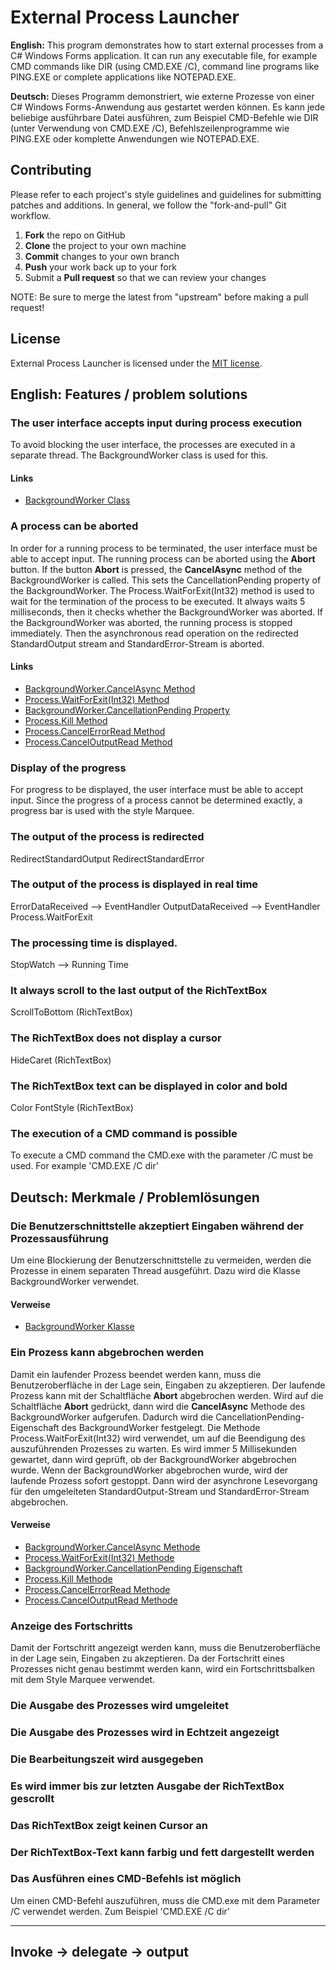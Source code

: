 # External Process Launcher
**English:** This program demonstrates how to start external processes from a C# Windows Forms application. It can run any executable file, for example CMD commands like DIR (using CMD.EXE /C), command line programs like PING.EXE or complete applications like NOTEPAD.EXE.

**Deutsch:** Dieses Programm demonstriert, wie externe Prozesse von einer C# Windows Forms-Anwendung aus gestartet werden können. Es kann jede beliebige ausführbare Datei ausführen, zum Beispiel CMD-Befehle wie DIR (unter Verwendung von CMD.EXE /C), Befehlszeilenprogramme wie PING.EXE oder komplette Anwendungen wie NOTEPAD.EXE.

## Contributing
Please refer to each project's style guidelines and guidelines for submitting patches and additions. In general, we follow the "fork-and-pull" Git workflow.

 1. **Fork** the repo on GitHub
 2. **Clone** the project to your own machine
 3. **Commit** changes to your own branch
 4. **Push** your work back up to your fork
 5. Submit a **Pull request** so that we can review your changes

NOTE: Be sure to merge the latest from "upstream" before making a pull request!

## License
External Process Launcher is licensed under the [MIT license](LICENSE).

## English: Features / problem solutions

### The user interface accepts input during process execution
To avoid blocking the user interface, the processes are executed in a separate thread.
The BackgroundWorker class is used for this.
#### Links
- [BackgroundWorker Class](https://docs.microsoft.com/en-us/dotnet/api/system.componentmodel.backgroundworker?redirectedfrom=MSDN&view=netframework-4.5.2)

### A process can be aborted
In order for a running process to be terminated, the user interface must be able to accept input.
The running process can be aborted using the **Abort** button.
If the button **Abort** is pressed, the **CancelAsync** method of the BackgroundWorker is called.
This sets the CancellationPending property of the BackgroundWorker.
The Process.WaitForExit(Int32) method is used to wait for the termination of the process to be executed.
It always waits 5 milliseconds, then it checks whether the BackgroundWorker was aborted.
If the BackgroundWorker was aborted, the running process is stopped immediately.
Then the asynchronous read operation on the redirected  StandardOutput stream and StandardError-Stream is aborted.

#### Links
- [BackgroundWorker.CancelAsync Method](https://docs.microsoft.com/en-us/dotnet/api/system.componentmodel.backgroundworker.cancelasync?view=netframework-4.5.2)
- [Process.WaitForExit(Int32) Method](https://docs.microsoft.com/en-us/dotnet/api/system.diagnostics.process.waitforexit?view=netframework-4.5.2#System_Diagnostics_Process_WaitForExit_System_Int32_)
- [BackgroundWorker.CancellationPending Property](https://docs.microsoft.com/en-us/dotnet/api/system.componentmodel.backgroundworker.cancellationpending?view=netframework-4.5.2)
- [Process.Kill Method](https://docs.microsoft.com/en-us/dotnet/api/system.diagnostics.process.kill?redirectedfrom=MSDN&view=netframework-4.5.2#System_Diagnostics_Process_Kill)
- [Process.CancelErrorRead Method](https://docs.microsoft.com/en-us/dotnet/api/system.diagnostics.process.cancelerrorread?redirectedfrom=MSDN&view=netframework-4.5.2#System_Diagnostics_Process_CancelErrorRead)
- [Process.CancelOutputRead Method](https://docs.microsoft.com/en-us/dotnet/api/system.diagnostics.process.canceloutputread?redirectedfrom=MSDN&view=netframework-4.5.2#System_Diagnostics_Process_CancelOutputRead)

### Display of the progress
For progress to be displayed, the user interface must be able to accept input.
Since the progress of a process cannot be determined exactly, a progress bar is used with the style Marquee.

### The output of the process is redirected
RedirectStandardOutput
RedirectStandardError

### The output of the process is displayed in real time
ErrorDataReceived --> EventHandler
OutputDataReceived --> EventHandler
Process.WaitForExit

### The processing time is displayed.
StopWatch --> Running Time

### It always scroll to the last output of the RichTextBox
ScrollToBottom (RichTextBox)

### The RichTextBox does not display a cursor
HideCaret (RichTextBox)
### The RichTextBox text can be displayed in color and bold
Color FontStyle (RichTextBox)

### The execution of a CMD command is possible
To execute a CMD command the CMD.exe with the parameter /C must be used.
For example 'CMD.EXE /C dir'

## Deutsch: Merkmale / Problemlösungen

### Die Benutzerschnittstelle akzeptiert Eingaben während der Prozessausführung
Um eine Blockierung der Benutzerschnittstelle zu vermeiden, werden die Prozesse in einem separaten Thread ausgeführt.
Dazu wird die Klasse BackgroundWorker verwendet.

#### Verweise
- [BackgroundWorker Klasse](https://docs.microsoft.com/de-de/dotnet/api/system.componentmodel.backgroundworker?redirectedfrom=MSDN&view=netframework-4.5.2)

### Ein Prozess kann abgebrochen werden
Damit ein laufender Prozess beendet werden kann, muss die Benutzeroberfläche in der Lage sein, Eingaben zu akzeptieren.
Der laufende Prozess kann mit der Schaltfläche **Abort** abgebrochen werden.
Wird auf die Schaltfläche **Abort** gedrückt, dann wird die **CancelAsync** Methode des BackgroundWorker aufgerufen.
Dadurch wird die CancellationPending-Eigenschaft des BackgroundWorker festgelegt.
Die Methode Process.WaitForExit(Int32) wird verwendet, um auf die Beendigung des auszuführenden Prozesses zu warten.
Es wird immer 5 Millisekunden gewartet, dann wird geprüft, ob der BackgroundWorker abgebrochen wurde.
Wenn der BackgroundWorker abgebrochen wurde, wird der laufende Prozess sofort gestoppt.
Dann wird der asynchrone Lesevorgang für den umgeleiteten StandardOutput-Stream und StandardError-Stream abgebrochen.
#### Verweise
- [BackgroundWorker.CancelAsync Methode](https://docs.microsoft.com/de-de/dotnet/api/system.componentmodel.backgroundworker.cancelasync?view=netframework-4.5.2)
- [Process.WaitForExit(Int32) Methode](https://docs.microsoft.com/de-de/dotnet/api/system.diagnostics.process.waitforexit?view=netframework-4.5.2#System_Diagnostics_Process_WaitForExit_System_Int32_)
- [BackgroundWorker.CancellationPending Eigenschaft](https://docs.microsoft.com/de-de/dotnet/api/system.componentmodel.backgroundworker.cancellationpending?view=netframework-4.5.2)
- [Process.Kill Methode](https://docs.microsoft.com/de-de/dotnet/api/system.diagnostics.process.kill?redirectedfrom=MSDN&view=netframework-4.5.2#System_Diagnostics_Process_Kill)
- [Process.CancelErrorRead Methode](https://docs.microsoft.com/de-de/dotnet/api/system.diagnostics.process.cancelerrorread?redirectedfrom=MSDN&view=netframework-4.5.2#System_Diagnostics_Process_CancelErrorRead)
- [Process.CancelOutputRead Methode](https://docs.microsoft.com/de-de/dotnet/api/system.diagnostics.process.canceloutputread?redirectedfrom=MSDN&view=netframework-4.5.2#System_Diagnostics_Process_CancelOutputRead)

### Anzeige des Fortschritts
Damit der Fortschritt angezeigt werden kann, muss die Benutzeroberfläche in der Lage sein, Eingaben zu akzeptieren.
Da der Fortschritt eines Prozesses nicht genau bestimmt werden kann, wird ein Fortschrittsbalken mit dem Style Marquee verwendet.

### Die Ausgabe des Prozesses wird umgeleitet

### Die Ausgabe des Prozesses wird in Echtzeit angezeigt

### Die Bearbeitungszeit wird ausgegeben

### Es wird immer bis zur letzten Ausgabe der RichTextBox gescrollt

### Das RichTextBox zeigt keinen Cursor an

### Der RichTextBox-Text kann farbig und fett dargestellt werden

### Das Ausführen eines CMD-Befehls ist möglich
Um einen CMD-Befehl auszuführen, muss die CMD.exe mit dem Parameter /C verwendet werden.
Zum Beispiel 'CMD.EXE /C dir'



-----------------------------------------------------------------------------
Invoke ->  delegate -> output
-----------------------------------------------------------------------------



